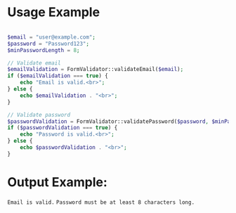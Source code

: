 # Usage Example

```php

$email = "user@example.com";
$password = "Password123";
$minPasswordLength = 8;

// Validate email
$emailValidation = FormValidator::validateEmail($email);
if ($emailValidation === true) {
    echo "Email is valid.<br>";
} else {
    echo $emailValidation . "<br>";
}

// Validate password
$passwordValidation = FormValidator::validatePassword($password, $minPasswordLength);
if ($passwordValidation === true) {
    echo "Password is valid.<br>";
} else {
    echo $passwordValidation . "<br>";
}

```

# Output Example:

`Email is valid.`
`Password must be at least 8 characters long.`

